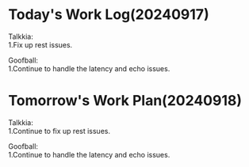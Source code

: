 # Today's Work Log(20240917)
Talkkia:\
1.Fix up rest issues.

Goofball:\
1.Continue to handle the latency and echo issues.
# Tomorrow's Work Plan(20240918)
Talkkia:\
1.Continue to fix up rest issues.

Goofball:\
1.Continue to handle the latency and echo issues.